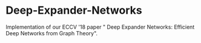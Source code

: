 # Deep-Expander-Networks
Implementation of our ECCV '18 paper " Deep Expander Networks: Efficient Deep Networks from Graph Theory".
